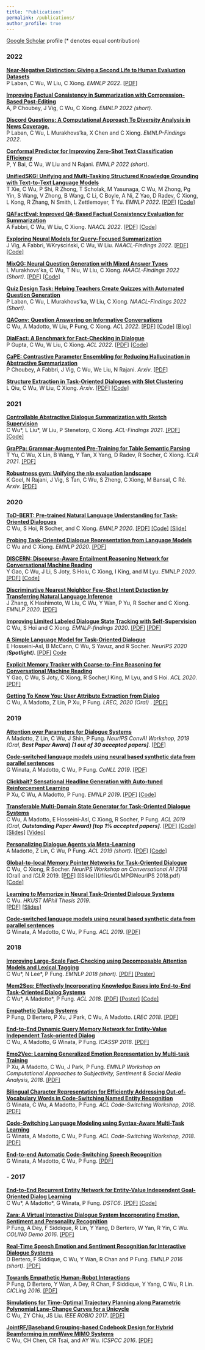 ```yaml
---
title: "Publications"
permalink: /publications/
author_profile: true
---
```


<u><a href="https://scholar.google.com.hk/citations?user=1G4GV2EAAAAJ&hl" target="_blank">Google Scholar</a></u> profile
(* denotes equal contribution)


### 2022

<b>[Near-Negative Distinction: Giving a Second Life to Human Evaluation Datasets]()</b> <br> 
P Laban, C Wu, W Liu, C Xiong. <i>EMNLP 2022</i>. 
[[PDF]](https://arxiv.org/pdf/2205.06871.pdf) 

<b>[Improving Factual Consistency in Summarization with Compression-Based Post-Editing]()</b> <br> 
A, P Choubey, J Vig, C Wu, C Xiong. <i>EMNLP 2022 (short)</i>. 

<b>[Discord Questions: A Computational Approach To Diversity Analysis in News Coverage.]()</b> <br> 
P Laban, C Wu, L Murakhovs’ka, X Chen and C Xiong. <i>EMNLP-Findings 2022</i>. 

<b>[Conformal Predictor for Improving Zero-Shot Text Classification Efficiency]()</b> <br> 
P, Y Bai, C Wu, W Liu and N Rajani. <i>EMNLP 2022 (short)</i>. 

<b>[UnifiedSKG: Unifying and Multi-Tasking Structured Knowledge Grounding with Text-to-Text Language Models]()</b> <br> 
T Xie, C Wu, P Shi, R Zhong, T Scholak, M Yasunaga, C Wu, M Zhong, Pg Yin, S Wang, V Zhong, B Wang, C Li, C Boyle, A Ni, Z Yao, D Radev, C Xiong, L Kong, R Zhang, N Smith, L Zettlemoyer, T Yu. <i>EMNLP 2022</i>. 
[[PDF]](https://arxiv.org/pdf/2201.05966.pdf) [[Code]](https://github.com/hkunlp/unifiedskg) 

<b>[QAFactEval: Improved QA-Based Factual Consistency Evaluation for Summarization]()</b> <br> 
A Fabbri, C Wu, W Liu, C Xiong. <i>NAACL 2022</i>. 
[[PDF]](https://arxiv.org/pdf/2112.08542.pdf) [[Code]](https://github.com/salesforce/QAFactEval) 

<b>[Exploring Neural Models for Query-Focused Summarization]()</b> <br> 
J Vig, A Fabbri, WKryściński, C Wu, W Liu. <i>NAACL-Findings 2022</i>. 
[[PDF]](https://arxiv.org/pdf/2112.07637.pdf) [[Code]](https://github.com/salesforce/query-focused-sum) 

<b>[MixQG: Neural Question Generation with Mixed Answer Types]()</b> <br> 
L Murakhovs'ka, C Wu, T Niu, W Liu, C Xiong. <i>NAACL-Findings 2022 (Short)</i>. 
[[PDF]](https://arxiv.org/pdf/2110.08175.pdf) [[Code]](https://github.com/salesforce/QGen)

<b>[Quiz Design Task: Helping Teachers Create Quizzes with Automated Question Generation]()</b> <br> 
P Laban, C Wu, L Murakhovs'ka, W Liu, C Xiong. <i>NAACL-Findings 2022 (Short)</i>. 

<b>[QAConv: Question Answering on Informative Conversations]()</b> <br> 
C Wu, A Madotto, W Liu, P Fung, C Xiong. <i>ACL 2022</i>. 
[[PDF]](https://arxiv.org/abs/2105.06912) [[Code]](https://github.com/salesforce/QAConv) [[Blog]](https://blog.einstein.ai/slack-your-way-to-qa/)

<b>[DialFact: A Benchmark for Fact-Checking in Dialogue]()</b> <br> 
P Gupta, C Wu, W Liu, C Xiong. <i>ACL 2022</i>. 
[[PDF]](https://arxiv.org/pdf/2110.08222.pdf) [[Code]](https://github.com/salesforce/DialFact) 

<b>[CaPE: Contrastive Parameter Ensembling for Reducing Hallucination in Abstractive Summarization]()</b> <br> 
P Choubey, A Fabbri, J Vig, C Wu, We Liu, N Rajani. <i>Arxiv</i>. 
[[PDF]](https://arxiv.org/abs/2110.07166) 

<b>[Structure Extraction in Task-Oriented Dialogues with Slot Clustering]()</b> <br> 
L Qiu, C Wu, W Liu, C Xiong. <i>Arxiv</i>. 
[[PDF]](https://arxiv.org/pdf/2203.00073.pdf) [[Code]](https://github.com/salesforce/dialog-flow-extraction) 


### 2021

<b>[Controllable Abstractive Dialogue Summarization with Sketch Supervision]()</b> <br> 
C Wu\*, L Liu\*, W Liu, P Stenetorp, C Xiong. <i>ACL-Findings 2021</i>. 
[[PDF]](https://arxiv.org/abs/2105.14064) [[Code]](https://github.com/salesforce/ConvSumm)

<b>[GraPPa: Grammar-Augmented Pre-Training for Table Semantic Parsing](/publications/grappa)</b> <br> 
T Yu, C Wu, X Lin, B Wang, Y Tan, X Yang, D Radev, R Socher, C Xiong. <i>ICLR 2021</i>. 
[[PDF]](https://arxiv.org/abs/2009.13845)

<b>[Robustness gym: Unifying the nlp evaluation landscape]()</b> <br> 
K Goel, N Rajani, J Vig, S Tan, C Wu, S Zheng, C Xiong, M Bansal, C Ré. <i>Arxiv</i>. 
[[PDF]](https://arxiv.org/abs/2101.04840)


### 2020 

<b>[ToD-BERT: Pre-trained Natural Language Understanding for Task-Oriented Dialogues](/publications/ToD-BERT)</b> <br>
C Wu, S Hoi, R Socher, and C Xiong. <i>EMNLP 2020</i>. [[PDF]](https://arxiv.org/abs/2004.06871) [[Code]](https://github.com/jasonwu0731/ToD-BERT) [[Slide]](/files/TODBERT-EMNLP-Presentation.pdf)

<b>[Probing Task-Oriented Dialogue Representation from Language Models](/publications/tod_probe)</b> <br>
C Wu and C Xiong. <i>EMNLP 2020</i>. 
[[PDF]](https://arxiv.org/pdf/2010.13912.pdf)

<b>[DISCERN: Discourse-Aware Entailment Reasoning Network for Conversational Machine Reading](/publications/DISCERN)</b> <br>
Y Gao, C Wu, J Li, S Joty, S Hoiu, C Xiong, I King, and M Lyu. <i>EMNLP 2020</i>. 
[[PDF]](https://arxiv.org/abs/2010.01838) [[Code]](https://github.com/Yifan-Gao/Discern)

<b>[Discriminative Nearest Neighbor Few-Shot Intent Detection by Transferring Natural Language Inference](/publications/FS-Intent)</b> <br>
J Zhang, K Hashimoto, W Liu, C Wu, Y Wan, P Yu, R Socher and C Xiong. <i>EMNLP 2020</i>. 
[[PDF]](https://www.aclweb.org/anthology/2020.emnlp-main.411/) 

<b>[Improving Limited Labeled Dialogue State Tracking with Self-Supervision](/publications/FS-DST)</b> <br>
C Wu, S Hoi and C Xiong. <i>EMNLP-findings 2020</i>. [[PDF]](https://arxiv.org/pdf/2010.13920.pdf)
[[PDF]](https://www.aclweb.org/anthology/2020.findings-emnlp.400/)

<b>[A Simple Language Model for Task-Oriented Dialogue](/publications/STOD)</b> <br>
E Hosseini-Asl, B McCann, C Wu, S Yavuz, and R Socher. <i>NeurIPS 2020 (<b>Spotlight</b>)</i>. 
[[PDF]](https://arxiv.org/abs/2005.00796) [Code](https://github.com/salesforce/simpletod)

<b>[Explicit Memory Tracker with Coarse-to-Fine Reasoning for Conversational Machine Reading](/publications/EMT)</b> <br>
Y Gao, C Wu, S Joty, C Xiong, R Socher,I King, M Lyu, and S Hoi. <i>ACL 2020</i>. 
[[PDF]](https://arxiv.org/abs/2005.12484) 

<b>[Getting To Know You: User Attribute Extraction from Dialog](/publications/GettingToKnowYou)</b> <br>
C Wu, A Madotto, Z Lin, P Xu, P Fung. <i>LREC, 2020 (Oral) </i>. 
[[PDF]](https://arxiv.org/abs/1908.04621) 

### 2019

<b>[Attention over Parameters for Dialogue Systems](/publications/aop)</b> <br>
A Madotto, Z Lin, C Wu, J Shin, P Fung. <i>NeurIPS ConvAI Workshop, 2019 (Oral, <b>Best Paper Award) [1 out of 30 accepted papers]</b></i>. [[PDF]](https://arxiv.org/abs/2001.01871) 

<b>[Code-switched language models using neural based synthetic data from parallel sentences](/publications/conll19)</b> <br>
G Winata, A Madotto, C Wu, P Fung. <i>CoNLL 2019</i>. [[PDF]](https://arxiv.org/abs/1909.08582) 

<b>[Clickbait? Sensational Headline Generation with Auto-tuned Reinforcement Learning](/publications/senHeadline)</b> <br>
P Xu, C Wu, A Madotto, P Fung. <i>EMNLP 2019</i>. [[PDF]](https://arxiv.org/abs/1909.03582) [[Code]](https://github.com/HLTCHKUST/sensational_headline)

<b>[Transferable Multi-Domain State Generator for Task-Oriented Dialogue Systems](/publications/trade)</b> <br>
C Wu, A Madotto, E Hosseini-Asl, C Xiong, R Socher, P Fung. <i>ACL 2019 (Oral, <b>Outstanding Paper Award) [top 1% accepted papers]</b></i>. [[PDF]](https://arxiv.org/abs/1905.08743) [[Code]](https://github.com/jasonwu0731/trade-dst) [[Slides]](/files/TRADE-DST-ACL-2019.pdf) [[Video]](http://www.livecongress.it/aol/indexSA.php?id=4989C85D&ticket=)

<b>[Personalizing Dialogue Agents via Meta-Learning](/publications/DAML)</b> <br>
A Madotto, Z Lin, C Wu, P Fung. <i>ACL 2019 (short)</i>. [[PDF]](https://arxiv.org/abs/1905.10033) [[Code]](https://github.com/HLTCHKUST/PAML) 

<b>[Global-to-local Memory Pointer Networks for Task-Oriented Dialogue](/publications/nips18)</b> <br>
C Wu, C Xiong, R Socher. <i>NeurIPS Workshop on Conversational AI 2018</i> (Oral) and <i>ICLR</i> 2019. 
[[PDF]](https://arxiv.org/abs/1901.04713) [[Slide]](/files/GLMP@NeurIPS 2018.pdf) [[Code]](https://github.com/jasonwu0731/GLMP) 

<b>[Learning to Memorize in Neural Task-Oriented Dialogue Systems]()</b> <br>
C Wu. <i>HKUST MPhil Thesis 2019</i>.  
[[PDF]](https://arxiv.org/abs/1905.07687) [[Slides]](/files/JasonWuMPhilThesisPresentation.pdf)

<b>[Code-switched language models using neural based synthetic data from parallel sentences]()</b> <br>
G Winata, A Madotto, C Wu, P Fung. <i>ACL 2019</i>.
[[PDF]](https://www.aclweb.org/anthology/K19-1026.pdf)

### 2018

<b>[Improving Large-Scale Fact-Checking using Decomposable Attention Models and Lexical Tagging](https://jasonwu0731.github.io/publications/emnlp18)</b> <br>
C Wu\*, N Lee\*, P Fung. <i>EMNLP 2018 (short)</i>. [[PDF]](http://aclweb.org/anthology/D18-1143) [[Poster]](/files/EMNLP2018_Poster.pdf) 

<b>[Mem2Seq: Effectively Incorporating Knowledge Bases into End-to-End Task-Oriented Dialog Systems](https://jasonwu0731.github.io/publications/Mem2Seq)</b> <br>
C Wu\*, A Madotto\*, P Fung. <i>ACL 2018</i>.
[[PDF]](https://arxiv.org/pdf/1804.08217.pdf) [[Poster]](/files/mem2seq-poster) [[Code]](https://github.com/HLTCHKUST/Mem2Seq) 

<b>[Empathetic Dialog Systems](https://jasonwu0731.github.io/publications/LREC18)</b> <br>
P Fung, D Bertero, P Xu, J Park, C Wu, A Madotto. <i>LREC 2018</i>.
[[PDF]](http://lrec2018.lrec-conf.org/media/filer_public/2018/05/03/pascale_fungempathetic_dialog_systems.pdf)

<b>[End-to-End Dynamic Query Memory Network for Entity-Value Independent Task-oriented Dialog](https://jasonwu0731.github.io/publications/DQMemNN)</b> <br>
C Wu, A Madotto, G Winata, P Fung. <i>ICASSP 2018</i>.
[[PDF]](https://ieeexplore.ieee.org/stamp/stamp.jsp?arnumber=8461426) 

<b>[Emo2Vec: Learning Generalized Emotion Representation by Multi-task Training](/publications/emo2vec)</b> <br>
P Xu, A Madotto, C Wu, J Park, P Fung. <i>EMNLP Workshop on Computational Approaches to Subjectivity, Sentiment & Social Media Analysis, 2018</i>.
[[PDF]](https://arxiv.org/pdf/1809.04505.pdf) 

<b>[Bilingual Character Representation for Efficiently Addressing Out-of-Vocabulary Words in Code-Switching Named Entity Recognition](/publications/codeswitch1)</b> <br>
G Winata, C Wu, A Madotto, P Fung. <i>ACL Code-Switching Workshop, 2018</i>.
[[PDF]](https://arxiv.org/pdf/1805.12061.pdf) 

<b>[Code-Switching Language Modeling using Syntax-Aware Multi-Task Learning](/publications/codeswitch2)</b> <br>
G Winata, A Madotto, C Wu, P Fung. <i>ACL Code-Switching Workshop, 2018</i>.
[[PDF]](https://arxiv.org/pdf/1805.12070.pdf) 

<b>[End-to-end Automatic Code-Switching Speech Recognition]()</b> <br>
G Winata, A Madotto, C Wu, P Fung. 
[[PDF]](https://arxiv.org/abs/1810.12620)

### - 2017

<b>[End-to-End Recurrent Entity Network for Entity-Value Independent Goal-Oriented Dialog Learning](/publications/DSTC6)</b> <br>
C Wu\*, A Madotto\*, G Winata, P Fung. <i>DSTC6</i>.
[[PDF]](http://workshop.colips.org/dstc6/papers/track1_paper02_wu.pdf) [[Code]](https://github.com/jasonwu0731/RecurrentEntityNetwork) 

<b>[Zara: A Virtual Interactive Dialogue System Incorporating Emotion, Sentiment and Personality Recognition](/publications/Zara)</b> <br>
P Fung, A Dey, F Siddique, R Lin, Y Yang, D Bertero, W Yan, R Yin, C Wu. <i>COLING Demo 2016</i>.
[[PDF]](https://pdfs.semanticscholar.org/8fb0/4e09b5516ce9967947abf8f971ca560cedee.pdf?_ga=2.221745304.1298280617.1496641607-1145227445.1484936456) 

<b>[Real-Time Speech Emotion and Sentiment Recognition for Interactive Dialogue Systems](https://jasonwu0731.github.io/publications/EMNLP16)</b> <br>
D Bertero, F Siddique, C Wu, Y Wan, R Chan and P Fung. <i>EMNLP  2016 (short)</i>.
[[PDF]](http://aclweb.org/anthology/D16-1110) 

<b>[Towards Empathetic Human-Robot Interactions](https://jasonwu0731.github.io/publications/CICLing16)</b> <br>
P Fung, D Bertero, Y Wan, A Dey, R Chan, F Siddique, Y Yang, C Wu, R Lin. <i>CICLing 2016</i>.
[[PDF]](https://arxiv.org/abs/1605.04072) 

<b>[Simulations for Time-Optimal Trajectory Planning along Parametric Polynomial Lane-Change Curves for a Unicycle](https://jasonwu0731.github.io/publications/ROBIO17)</b> <br> C Wu, ZY Chiu, JS Liu. <i>IEEE ROBIO 2017</i>.
[[PDF]](https://ieeexplore.ieee.org/document/8324741/) 

<b>[JointRF/Baseband Grouping-based Codebook Design for Hybrid Beamforming in mmWave MIMO Systems](https://jasonwu0731.github.io/publications/ICSPCC16)</b> <br>
C Wu, CH Chen, CR Tsai, and AY Wu. <i>ICSPCC 2016</i>.
[[PDF]](http://access.ee.ntu.edu.tw/Publications/Conference/CA147_2016.pdf) 


